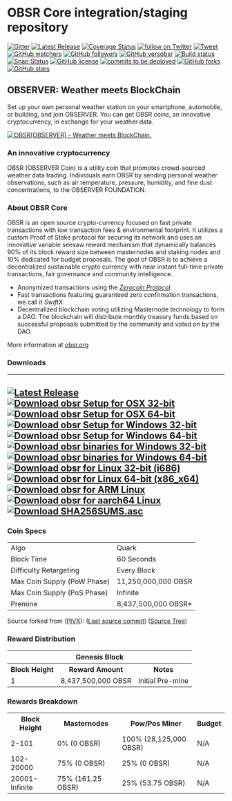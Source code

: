 OBSR Core integration/staging repository
=====================================
[![Gitter](https://badges.gitter.im/Join%20Chat.svg)](https://gitter.im/observerChannel/Lobby) [![Latest Release](https://img.shields.io/github/downloads/observernet/obsr/latest/total.svg)](https://github.com/observernet/obsr/releases/latest) [![Coverage Status](https://coveralls.io/repos/github/observernet/obsr/badge.svg?branch=master)](https://coveralls.io/github/observernet/obsr?branch=master)
[![follow on Twitter](https://img.shields.io/twitter/follow/observernet.svg?style=social&logo=twitter)](https://twitter.com/intent/follow?screen_name=observerfounda1) [![Tweet](https://img.shields.io/twitter/url/https/github.com/observernet/obsr.svg?style=social)](https://twitter.com/intent/tweet?text=Wow:&url=https%3A%2F%2Fgithub.com%2Fobservernet%2Fobsr) [![GitHub watchers](https://img.shields.io/github/watchers/observernet/obsr.svg?style=social&label=Watch)](https://github.com/observernet/obsr/watchers) [![GitHub followers](https://img.shields.io/github/followers/observernet.svg?style=social&label=Follow)](https://github.com/observernet/obsr/followers) [![GitHub versobsr](https://badge.fury.io/gh/observernet%2Fobsr.svg)](https://badge.fury.io/gh/observernet%2Fobsr) [![Build status](https://travis-ci.org/observernet/obsr.svg?branch=master)](https://travis-ci.org/observernet/obsr) [![Snap Status](https://build.snapcraft.io/badge/obsrapps/obsr.svg)](https://build.snapcraft.io/user/obsrapps/obsr) [![GitHub license](https://img.shields.io/github/license/observernet/obsr.svg)](https://github.com/observernet/obsr) [![commits to be deployed](https://img.shields.io/github/commits-since/observernet/obsr/master.svg?label=commits%20to%20be%20deployed)](https://github.com/observernet/obsr/compare/1.0.1...master) [![GitHub forks](https://img.shields.io/github/forks/observernet/obsr.svg)](https://github.com/observernet/obsr/network) [![GitHub stars](https://img.shields.io/github/stars/observernet/obsr.svg)](https://github.com/observernet/obsr/stargazers)

## OBSERVER: Weather meets BlockChain

Set up your own personal weather station on your smartphone, automobile, or building, and join OBSERVER. You can get OBSR coins, an innovative cryptocurrency, in exchange for your weather data. 

[![OBSR(OBSERVER) - Weather meets BlockChain.](http://img.youtube.com/vi/BYXCcSFR_cA/0.jpg)](http://www.youtube.com/watch?v=BYXCcSFR_cA "OBSR(OBSERVER) - Weather meets BlockChain.")

### An innovative cryptocurrency
OBSR (OBSERVER Coin) is a utility coin that promotes crowd-sourced weather data trading.
Individuals earn OBSR by sending personal weather observations, such as air temperature, pressure, humidity, and fine dust concentrations, to the OBSERVER FOUNDATION. 

### About OBSR Core
OBSR is an open source crypto-currency focused on fast private transactions with low transaction fees & environmental footprint.  It utilizes a custom Proof of Stake protocol for securing its network and uses an innovative variable seesaw reward mechanism that dynamically balances 90% of its block reward size between masternodes and staking nodes and 10% dedicated for budget proposals. The goal of OBSR is to achieve a decentralized sustainable crypto currency with near instant full-time private transactions, fair governance and community intelligence.
- Anonymized transactions using the [_Zerocoin Protocol_](http://www.obsr.org/zobsr).
- Fast transactions featuring guaranteed zero confirmation transactions, we call it _SwiftX_.
- Decentralized blockchain voting utilizing Masternode technology to form a DAO. The blockchain will distribute monthly treasury funds based on successful proposals submitted by the community and voted on by the DAO.

More information at [obsr.org](http://www.obsr.org)

### Downloads
---
[![Latest Release](https://img.shields.io/github/downloads/observernet/obsr/latest/total.svg)](https://github.com/observernet/obsr/releases/latest) [![Download obsr Setup for OSX 32-bit](https://img.shields.io/github/downloads/observernet/obsr/v1.0.0/obsr-1.0.0-osx-unsigned.dmg.svg)](https://github.com/observernet/obsr/releases/download/v1.0.0/obsr-1.0.0-osx-unsigned.dmg)[![Download obsr Setup for OSX 64-bit](https://img.shields.io/github/downloads/observernet/obsr/v1.0.0/obsr-1.0.0-osx64.tar.gz.svg)](https://github.com/observernet/obsr/releases/download/v1.0.0/obsr-1.0.0-osx64.tar.gz.exe) [![Download obsr Setup for Windows 32-bit](https://img.shields.io/github/downloads/observernet/obsr/latest/obsr-1.0.0-win32-setup-unsigned.exe.svg)](https://github.com/observernet/obsr/releases/download/v1.0.0/obsr-1.0.0-win32-setup-unsigned.exe)[![Download obsr Setup for Windows 64-bit](https://img.shields.io/github/downloads/observernet/obsr/latest/obsr-1.0.0-win64-setup-unsigned.exe.svg)](https://github.com/observernet/obsr/releases/download/v1.0.0/obsr-1.0.0-win64-setup-unsigned.exe)[![Download obsr binaries for Windows 32-bit](https://img.shields.io/github/downloads/observernet/obsr/latest/obsr-1.0.0-win32.zip.svg)](https://github.com/observernet/obsr/releases/download/v1.0.0/obsr-1.0.0-win32.zip) [![Download obsr binaries for Windows 64-bit](https://img.shields.io/github/downloads/observernet/obsr/latest/obsr-1.0.0-win64.svg)](https://github.com/observernet/obsr/releases/download/v1.0.0/obsr-1.0.0-win64.exe) [![Download obsr for Linux 32-bit (i686)](https://img.shields.io/github/downloads/observernet/obsr/v1.0.0/obsr-1.0.0-i686-pc-linux-gnu.tar.gz.svg)](https://github.com/observernet/obsr/releases/download/v1.0.0/obsr-1.0.0-i686-pc-linux-gnu.tar.gz)[![Download obsr for Linux 64-bit (x86_x64)](https://img.shields.io/github/downloads/observernet/obsr/v1.0.0/obsr-1.0.0-x86_64-linux-gnu.tar.gz.svg)](https://github.com/observernet/obsr/releases/download/v1.0.0/obsr-1.0.0-x86_64-linux-gnu.tar.gz)[![Download obsr for ARM Linux](https://img.shields.io/github/downloads/observernet/obsr/v1.0.0/obsr-1.0.0-arm-linux-gnueabihf.tar.gz.svg)](https://github.com/observernet/obsr/releases/download/v1.0.0/obsr-1.0.0-arm-linux-gnueabihf.tar.gz)[![Download obsr for aarch64 Linux](https://img.shields.io/github/downloads/observernet/obsr/v1.0.0/obsr-1.0.0-aarch64-linux-gnu.tar.gz.svg)](https://github.com/observernet/obsr/releases/download/v1.0.0/obsr-1.0.0-aarch64-linux-gnu.tar.gz) [![Download SHA256SUMS.asc](https://img.shields.io/github/downloads/observernet/obsr/v1.0.0/SHA256SUMS.asc.svg)](https://github.com/observernet/obsr/releases/download/v1.0.0/SHA256SUMS.asc)
---

### Coin Specs
<table>
<tr><td>Algo</td><td>Quark</td></tr>
<tr><td>Block Time</td><td>60 Seconds</td></tr>
<tr><td>Difficulty Retargeting</td><td>Every Block</td></tr>
<tr><td>Max Coin Supply (PoW Phase)</td><td>11,250,000,000 OBSR</td></tr>
<tr><td>Max Coin Supply (PoS Phase)</td><td>Infinite</td></tr>
<tr><td>Premine</td><td>8,437,500,000 OBSR*</td></tr>
</table>

Source forked from ([PIVX](https://pivx.org/)): ([Last source commit](https://github.com/PIVX-Project/PIVX/commit/44840c50693e784ed0a5ef0bfed1ce7d9d88aa97)) ([Source Tree](https://github.com/PIVX-Project/PIVX/tree/44840c50693e784ed0a5ef0bfed1ce7d9d88aa97))

### Reward Distribution

<table>
  <th colspan="3"><center>Genesis Block</center></th>
<tr><th>Block Height</th><th>Reward Amount</th><th>Notes</th></tr>
<tr><td>1</td><td>8,437,500,000 OBSR</td><td>Initial Pre-mine</td></tr>
</table>

### Rewards Breakdown

<table>
<th>Block Height</th><th>Masternodes</th><th>Pow/Pos Miner</th><th>Budget</th>
<tr><td>2-101</td><td>0% (0 OBSR)</td><td>100% (28,125,000 OBSR)</td><td>N/A</td></tr>
<tr><td>102-20000</td><td>75% (0 OBSR)</td><td>25% (0 OBSR)</td><td>N/A</td></tr>
<tr><td>20001-Infinite</td><td>75% (161.25 OBSR)</td><td>25% (53.75 OBSR)</td><td>N/A</td></tr>
</table>


